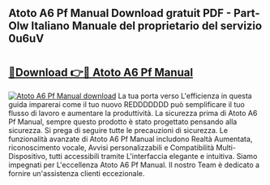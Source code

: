 ## Atoto A6 Pf Manual Download gratuit PDF - Part-Olw Italiano Manuale del proprietario del servizio 0u6uV

# <h2><a href="http://dfdadkf.blite.top/?on=Atoto+A6+Pf+Manual">🔗Download 👉🔴 Atoto A6 Pf Manual</a></h2>

[![Atoto A6 Pf Manual download](https://i.imgur.com/lujVjoI.png)](http://dfdadkf.blite.top/?on=Atoto+A6+Pf+Manual)
La tua porta verso L'efficienza in questa guida imparerai come il tuo nuovo REDDDDDDD può semplificare il tuo flusso di lavoro e aumentare la produttività. La sicurezza prima di Atoto A6 Pf Manual, sempre questo prodotto è stato progettato pensando alla sicurezza. Si prega di seguire tutte le precauzioni di sicurezza. Le funzionalità avanzate di Atoto A6 Pf Manual includono Realtà Aumentata, riconoscimento vocale, Avvisi personalizzabili e Compatibilità Multi-Dispositivo, tutti accessibili tramite L'interfaccia elegante e intuitiva. Siamo impegnati per L'eccellenza Atoto A6 Pf Manual. Il nostro Team è dedicato a fornire un'assistenza clienti eccezionale.
